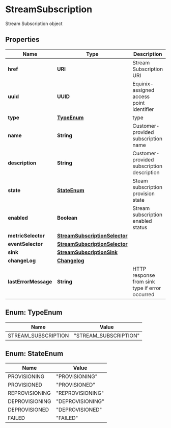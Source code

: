 

# StreamSubscription

Stream Subscription object

## Properties

| Name | Type | Description | Notes |
|------------ | ------------- | ------------- | -------------|
|**href** | **URI** | Stream Subscription URI |  [optional] [readonly] |
|**uuid** | **UUID** | Equinix-assigned access point identifier |  [optional] |
|**type** | [**TypeEnum**](#TypeEnum) | type |  [optional] |
|**name** | **String** | Customer-provided subscription name |  [optional] |
|**description** | **String** | Customer-provided subscription description |  [optional] |
|**state** | [**StateEnum**](#StateEnum) | Steam subscription provision state |  [optional] |
|**enabled** | **Boolean** | Stream subscription enabled status |  [optional] |
|**metricSelector** | [**StreamSubscriptionSelector**](StreamSubscriptionSelector.md) |  |  [optional] |
|**eventSelector** | [**StreamSubscriptionSelector**](StreamSubscriptionSelector.md) |  |  [optional] |
|**sink** | [**StreamSubscriptionSink**](StreamSubscriptionSink.md) |  |  [optional] |
|**changeLog** | [**Changelog**](Changelog.md) |  |  [optional] |
|**lastErrorMessage** | **String** | HTTP response from sink type if error occurred |  [optional] |



## Enum: TypeEnum

| Name | Value |
|---- | -----|
| STREAM_SUBSCRIPTION | &quot;STREAM_SUBSCRIPTION&quot; |



## Enum: StateEnum

| Name | Value |
|---- | -----|
| PROVISIONING | &quot;PROVISIONING&quot; |
| PROVISIONED | &quot;PROVISIONED&quot; |
| REPROVISIONING | &quot;REPROVISIONING&quot; |
| DEPROVISIONING | &quot;DEPROVISIONING&quot; |
| DEPROVISIONED | &quot;DEPROVISIONED&quot; |
| FAILED | &quot;FAILED&quot; |



